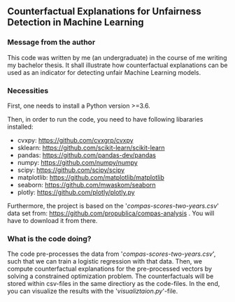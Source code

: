 ## Counterfactual Explanations for Unfairness Detection in Machine Learning

### Message from the author

This code was written by me (an undergraduate) in the course of me
writing my bachelor thesis. It shall illustrate how counterfactual
explanations can be used as an indicator for detecting unfair Machine
Learning models.

### Necessities

First, one needs to install a Python version >=3.6.

Then, in order to run the code, you need to have following libararies
installed:

- cvxpy: https://github.com/cvxgrp/cvxpy
- sklearn: https://github.com/scikit-learn/scikit-learn
- pandas: https://github.com/pandas-dev/pandas
- numpy: https://github.com/numpy/numpy
- scipy: https://github.com/scipy/scipy
- matplotlib: https://github.com/matplotlib/matplotlib
- seaborn: https://github.com/mwaskom/seaborn
- plotly: https://github.com/plotly/plotly.py

Furthermore, the project is based on the '_compas-scores-two-years.csv_'
data set from: https://github.com/propublica/compas-analysis .
You will have to download it from there.

### What is the code doing?

The code pre-processes the data from '_compas-scores-two-years.csv_', such that
we can train a logistic regression with that data. Then, we compute counterfactual
explanations for the pre-processed vectors by solving a constrained optimization
problem. The counterfactuals will be stored within csv-files in the same directiory
as the code-files. In the end, you can visualize the results with the '_visualiztaion.py_'-file.
